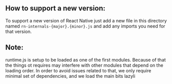 ## How to support a new version:

To support a new version of React Native just add a new file in this directory named `rn-internals-{major}.{minor}.js`
and add any imports you need for that version.

## Note:

runtime.js is setup to be loaded as one of the first modules. Because of that
the things ot requires may interfere with other modules that depend on the loading
order. In order to avoid issues related to that, we only require minimal set of
dependencies, and we load the main bits lazyli